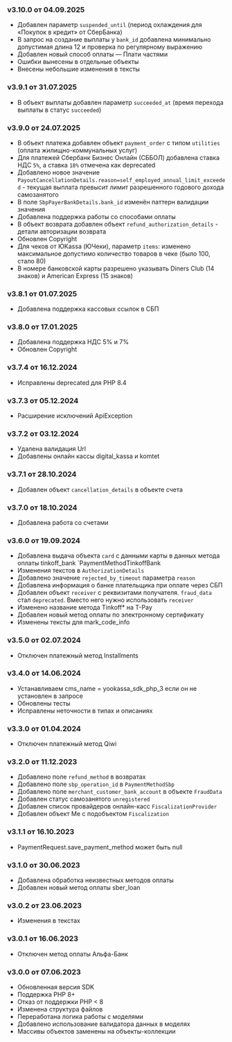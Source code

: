 ### v3.10.0 от 04.09.2025
* Добавлен параметр `suspended_until` (период охлаждения для «Покупок в кредит» от СберБанка)
* В запрос на создание выплаты у `bank_id` добавлена минимально допустимая длина 12 и проверка по регулярному выражению
* Добавлен новый способ оплаты — Плати частями
* Ошибки вынесены в отдельные объекты
* Внесены небольшие изменения в тексты

### v3.9.1 от 31.07.2025
* В объект выплаты добавлен параметр `succeeded_at` (время перехода выплаты в статус `succeeded`)

### v3.9.0 от 24.07.2025
* В объект платежа добавлен объект `payment_order` с типом `utilities` (оплата жилищно-коммунальных услуг)
* Для платежей Сбербанк Бизнес Онлайн (СББОЛ) добавлена ставка НДС `5%`, а ставка `18%` отмечена как deprecated
* Добавлено новое значение `PayoutCancellationDetails.reason=self_employed_annual_limit_exceeded` - текущая выплата превысит лимит разрешенного годового дохода самозанятого
* В поле `SbpPayerBankDetails.bank_id` изменён паттерн валидации значения
* Добавлена поддержка работы со способами оплаты
* В объект возврата добавлен объект `refund_authorization_details` - детали авторизации возврата
* Обновлен Copyright
* Для чеков от ЮKassa (ЮЧеки), параметр `items`: изменено максимальное допустимо количество товаров в чеке (было 100, стало 80)
* В номере банковской карты разрешено указывать Diners Club (14 знаков) и American Express (15 знаков)

### v3.8.1 от 01.07.2025
* Добавлена поддержка кассовых ссылок в СБП

### v3.8.0 от 17.01.2025
* Добавлена поддержка НДС 5% и 7%
* Обновлен Copyright

### v3.7.4 от 16.12.2024
* Исправлены deprecated для PHP 8.4

### v3.7.3 от 05.12.2024
* Расширение исключений ApiException

### v3.7.2 от 03.12.2024
* Удалена валидация Url
* Добавлены онлайн кассы digital_kassa и komtet 

### v3.7.1 от 28.10.2024
* Добавлен объект `cancellation_details` в объекте счета

### v3.7.0 от 18.10.2024
* Добавлена работа со счетами

### v3.6.0 от 19.09.2024
* Добавлена выдача объекта `card` с данными карты в данных метода оплаты tinkoff_bank `PaymentMethodTinkoffBank
* Изменения текстов в `AuthorizationDetails`
* Добавлено значение `rejected_by_timeout` параметра `reason`
* Добавлена информация о банке плательщика при оплате через СБП
* Добавлен объект `receiver` с реквизитами получателя. `fraud_data` стал `deprecated`. Вместо него нужно использовать `receiver`
* Изменено название метода Tinkoff* на T-Pay
* Добавлен новый метод оплаты по электронному сертификату
* Изменены тексты для mark_code_info

### v3.5.0 от 02.07.2024
* Отключен платежный метод Installments

### v3.4.0 от 14.06.2024
* Устанавливаем cms_name = yookassa_sdk_php_3 если он не установлен в запросе
* Обновлены тесты
* Исправлены неточности в типах и описаниях

### v3.3.0 от 01.04.2024
* Отключен платежный метод Qiwi

### v3.2.0 от 11.12.2023
* Добавлено поле `refund_method` в возвратах
* Добавлено поле `sbp_operation_id` в `PaymentMethodSbp`
* Добавлено поле `merchant_customer_bank_account` в объекте `FraudData`
* Добавлен статус самозанятого `unregistered`
* Добавлен список провайдеров онлайн-касс `FiscalizationProvider`
* Добавлен объект Me с подобъектом `Fiscalization`

### v3.1.1 от 16.10.2023
* PaymentRequest.save_payment_method может быть null

### v3.1.0 от 30.06.2023
* Добавлена обработка неизвестных методов оплаты
* Добавлен новый метод оплаты sber_loan

### v3.0.2 от 23.06.2023
* Изменения в текстах

### v3.0.1 от 16.06.2023
* Отключен метод оплаты Альфа-Банк

### v3.0.0 от 07.06.2023
* Обновленная версия SDK
* Поддержка PHP 8+
* Отказ от поддержки PHP < 8
* Изменена структура файлов
* Переработана логика работы с моделями
* Добавлено использование валидатора данных в моделях
* Массивы объектов заменены на объекты-коллекции 
